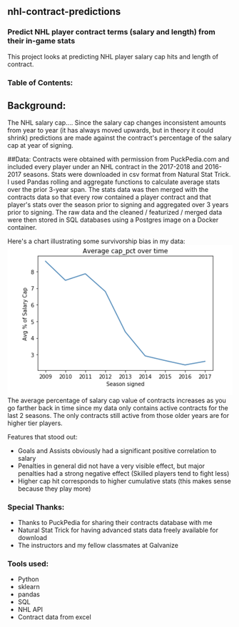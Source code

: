 ## nhl-contract-predictions
### Predict NHL player contract terms (salary and length) from their in-game stats

This project looks at predicting NHL player salary cap hits and length of contract.

### Table of Contents:



## Background:
The NHL salary cap....
Since the salary cap changes inconsistent amounts from year to year (it has always moved upwards, but in theory it could shrink) predictions are made against the contract's percentage of the salary cap at year of signing.

##Data:
Contracts were obtained with permission from PuckPedia.com and included every player under an NHL contract in the 2017-2018 and 2016-2017 seasons.
Stats were downloaded in csv format from Natural Stat Trick.
I used Pandas rolling and aggregate functions to calculate average stats over the prior 3-year span.
The stats data was then merged with the contracts data so that every row contained a player contract and that player's stats over the season prior to signing and aggregated over 3 years prior to signing.
The raw data and the cleaned / featurized / merged data were then stored in SQL databases using a Postgres image on a Docker container.

Here's a chart illustrating some survivorship bias in my data:
<img src="images/Avg_cap_pct_over_time.png" alt="drawing" width="600"/>  
The average percentage of salary cap value of contracts increases as you go farther back in time since my data only contains active contracts for the last 2 seasons. The only contracts still active from those older years are for higher tier players.

Features that stood out:
 - Goals and Assists obviously had a significant positive correlation to salary
 - Penalties in general did not have a very visible effect, but major penalties had a strong negative effect (Skilled players tend to fight less)
 - Higher cap hit corresponds to higher cumulative stats (this makes sense because they play more)



### Special Thanks:
 * Thanks to PuckPedia for sharing their contracts database with me
 * Natural Stat Trick for having advanced stats data freely available for download
 * The instructors and my fellow classmates at Galvanize

### Tools used:  
 - Python  
 - sklearn  
 - pandas  
 - SQL  
 - NHL API  
 - Contract data from excel  
